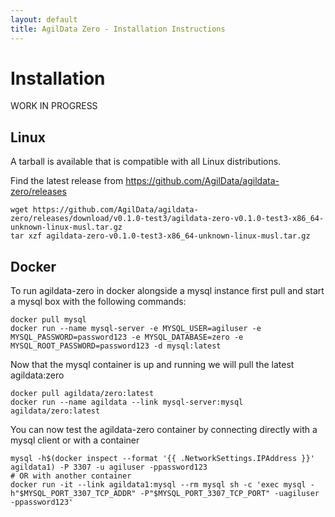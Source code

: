 ```yaml
---
layout: default
title: AgilData Zero - Installation Instructions
---
```


# Installation

WORK IN PROGRESS

## Linux

A tarball is available that is compatible with all Linux distributions.

Find the latest release from https://github.com/AgilData/agildata-zero/releases

```
wget https://github.com/AgilData/agildata-zero/releases/download/v0.1.0-test3/agildata-zero-v0.1.0-test3-x86_64-unknown-linux-musl.tar.gz
tar xzf agildata-zero-v0.1.0-test3-x86_64-unknown-linux-musl.tar.gz
```

## Docker

To run agildata-zero in docker alongside a mysql instance first pull and start a mysql box with the following commands:
```
docker pull mysql
docker run --name mysql-server -e MYSQL_USER=agiluser -e MYSQL_PASSWORD=password123 -e MYSQL_DATABASE=zero -e MYSQL_ROOT_PASSWORD=password123 -d mysql:latest
```
Now that the mysql container is up and running we will pull the latest agildata:zero
```
docker pull agildata/zero:latest
docker run --name agildata --link mysql-server:mysql agildata/zero:latest
```
You can now test the agildata-zero container by connecting directly with a mysql client or with a container
```
mysql -h$(docker inspect --format '{{ .NetworkSettings.IPAddress }}' agildata1) -P 3307 -u agiluser -ppassword123
# OR with another container
docker run -it --link agildata1:mysql --rm mysql sh -c 'exec mysql -h"$MYSQL_PORT_3307_TCP_ADDR" -P"$MYSQL_PORT_3307_TCP_PORT" -uagiluser -ppassword123'
```
